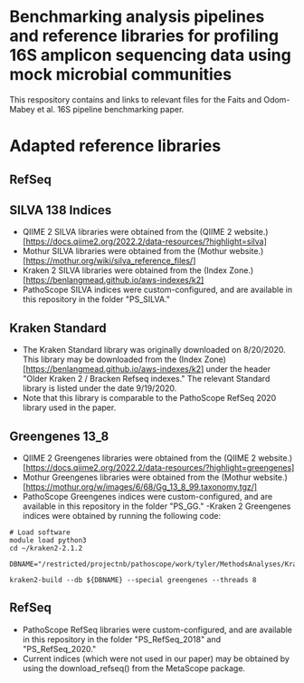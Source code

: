 
# Benchmarking analysis pipelines and reference libraries for profiling 16S amplicon sequencing data using mock microbial communities

This respository contains and links to relevant files for the Faits and Odom-Mabey et al. 16S pipeline benchmarking paper.

# Adapted reference libraries

## RefSeq

## SILVA 138 Indices
- QIIME 2 SILVA libraries were obtained from the (QIIME 2 website.)[https://docs.qiime2.org/2022.2/data-resources/?highlight=silva]
- Mothur SILVA libraries were obtained from the (Mothur website.) [https://mothur.org/wiki/silva_reference_files/]
- Kraken 2 SILVA libraries were obtained from the (Index Zone.)[https://benlangmead.github.io/aws-indexes/k2]
- PathoScope SILVA indices were custom-configured, and are available in this repository in the folder "PS_SILVA."

## Kraken Standard
- The Kraken Standard library was originally downloaded on 8/20/2020. This library may be downloaded from the (Index Zone)[https://benlangmead.github.io/aws-indexes/k2] under the header "Older Kraken 2 / Bracken Refseq indexes." The relevant Standard library is listed under the date 9/19/2020.
- Note that this library is comparable to the PathoScope RefSeq 2020 library used in the paper.

## Greengenes 13_8
- QIIME 2 Greengenes libraries were obtained from the (QIIME 2 website.)[https://docs.qiime2.org/2022.2/data-resources/?highlight=greengenes]
- Mothur Greengenes libraries were obtained from the (Mothur website.)[https://mothur.org/w/images/6/68/Gg_13_8_99.taxonomy.tgz/]
- PathoScope Greengenes indices were custom-configured, and are available in this repository in the folder "PS_GG."
-Kraken 2 Greengenes indices were obtained by running the following code:

```
# Load software
module load python3
cd ~/kraken2-2.1.2

DBNAME="/restricted/projectnb/pathoscope/work/tyler/MethodsAnalyses/Kraken/KrakenGG13_8"

kraken2-build --db ${DBNAME} --special greengenes --threads 8
```

## RefSeq
- PathoScope RefSeq libraries were custom-configured, and are available in this repository in the folder "PS_RefSeq_2018" and "PS_RefSeq_2020."
- Current indices (which were not used in our paper) may be obtained by using the download_refseq() from the MetaScope package.
